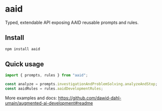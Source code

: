 # aaid

Typed, extendable API exposing AAID reusable prompts and rules.

## Install

```bash
npm install aaid
```

## Quick usage

```ts
import { prompts, rules } from "aaid";

const analyze = prompts.investigationAndProblemSolving.analyzeAndStop;
const aaidRules = rules.aaidDevelopmentRules;
```

More examples and docs: https://github.com/dawid-dahl-umain/augmented-ai-development#readme
